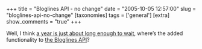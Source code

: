 +++
title = "Bloglines API - no change"
date = "2005-10-05 12:57:00"
slug = "bloglines-api-no-change"
[taxonomies]
tags = ['general']
[extra]
show_comments = "true"
+++

Well, I think [a year is just about long enough to wait](http://philwilson.org/blog/2004/09/bloglines-web-services.html#109648307756136514), where’s the added functionality to [the Bloglines API](http://www.bloglines.com/services/api/)?

